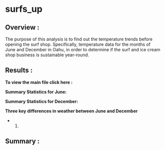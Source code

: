 # surfs_up

## Overview :
The purpose of this analysis is to find out the temperature trends before opening the surf shop. Specifically, temperature data for the months of June and December in Oahu, in order to determine if the surf and ice cream shop business is sustainable year-round.

## Results :
**To view the main file click here :**

**Summary Statistics for June:**

**Summary Statistics for December:**

**Three key differences in weather between June and December**
* 1.

## Summary :
